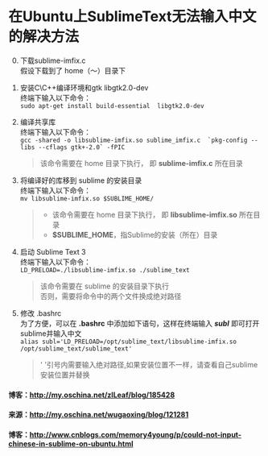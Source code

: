 在Ubuntu上SublimeText无法输入中文的解决方法
===

0. 下载sublime-imfix.c  
假设下载到了 home（～）目录下

0. 安装C\C++编译环境和gtk libgtk2.0-dev  
终端下输入以下命令：  
	`sudo apt-get install build-essential  libgtk2.0-dev`

0. 编译共享库  
终端下输入以下命令：  
	``gcc -shared -o libsublime-imfix.so sublime_imfix.c  `pkg-config --libs --cflags gtk+-2.0` -fPIC``

	> 该命令需要在 home 目录下执行， 即 **sublime-imfix.c** 所在目录

0. 将编译好的库移到 sublime 的安装目录  
终端下输入以下命令：  
	`mv libsublime-imfix.so $SUBLIME_HOME/`

	> + 该命令需要在 home 目录下执行， 即 **libsublime-imfix.so** 所在目录
	> + **$SUBLIME_HOME**，指Sublime的安装（所在）目录

0. 启动 Sublime Text 3  
终端下输入以下命令：  
	`LD_PRELOAD=./libsublime-imfix.so ./sublime_text`

	>  该命令需要在 sublime 的安装目录下执行  
	> 否则，需要将命令中的两个文件换成绝对路径
	
0. 修改 .bashrc   
为了方便，可以在 **.bashrc** 中添加如下语句，这样在终端输入 *__subl__* 即可打开sublime并输入中文   
	`alias subl='LD_PRELOAD=/opt/sublime_text/libsublime-imfix.so /opt/sublime_text/sublime_text'`

	> ' '引号内需要输入绝对路径,如果安装位置不一样，请查看自己sublime安装位置并替换 

#### 博客：http://my.oschina.net/zlLeaf/blog/185428
#### 来源：http://my.oschina.net/wugaoxing/blog/121281
#### 博客：http://www.cnblogs.com/memory4young/p/could-not-input-chinese-in-sublime-on-ubuntu.html
